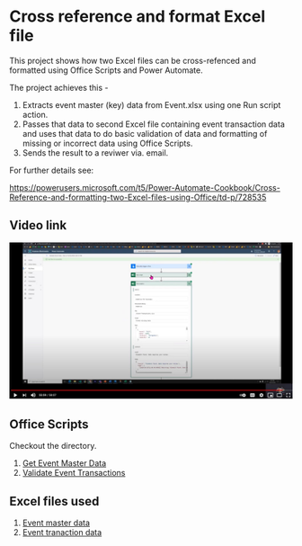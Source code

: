 # Cross reference and format Excel file

This project shows how two Excel files can be cross-refenced and formatted using Office Scripts and Power Automate. 

The project achieves this - 

1. Extracts event master (key) data from Event.xlsx using one Run script action. 
1. Passes that data to second Excel file containing event transaction data and uses that data to do basic validation of data and formatting of missing or incorrect data using Office Scripts. 
1. Sends the result to a reviwer via. email. 

For further details see: 

https://powerusers.microsoft.com/t5/Power-Automate-Cookbook/Cross-Reference-and-formatting-two-Excel-files-using-Office/td-p/728535


## Video link

[![Watch step by step video](v_cross_ref_tables.jpg)](https://youtu.be/dVwqBf483qo "Watch step by step video")


## Office Scripts 

Checkout the directory. 
1. [Get Event Master Data](ReturnEvents.ts)
1. [Validate Event Transactions](ValidateEventTransactions.ts)

## Excel files used

1. [Event master data](Events.xlsx)
1. [Event tranaction data](Event-Transactions.xlsx)


